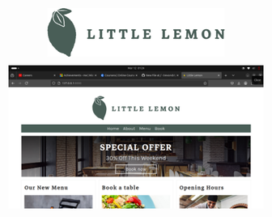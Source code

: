 <p align="center">
  <img 
    src="https://github.com/trevorvb1/littlelemon/blob/a6cd41b7f8a6dd6f6b055fee55b14e867234e387/littlelemon/restaurant/static/img/logo.png"
    width=350
    />
</p>

<p align="center">
  <img
    width670
    src="https://github.com/trevorvb1/littlelemon/blob/2e1b6b95bda9db15f244aa5366e11d5631053849/littlelemon/restaurant/static/img/Screenshot%20from%202025-03-12%2001-24-44.png"
    />
</p>
